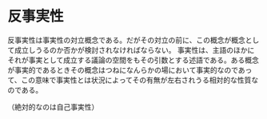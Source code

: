 # 反事実性
反事実性は事実性の対立概念である。だがその対立の前に、この概念が概念として成立しうるのか否かが検討されなければならない。
事実性は、主語のほかにそれが事実として成立する議論の空間をもその引数とする述語である。ある概念が事実的であるときその概念はつねになんらかの場において事実的なのであって、この意味で事実性とは状況によってその有無が左右されうる相対的な性質なのである。

（絶対的なのは自己事実性）
